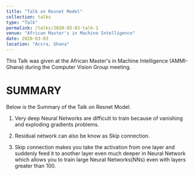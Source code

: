 ```yaml
---
title: "Talk on Resnet Model"
collection: talks
type: "Talk"
permalink: /talks/2020-03-03-talk-1
venue: "African Master's in Machine Intelligence"
date: 2020-03-03
location: "Accra, Ghana"
---
```


This Talk was given at the African Master's in Machine Intelligence (AMMI-Ghana) during the Computer Vision Group meeting.


# SUMMARY

Below is the Summary of the Talk on Resnet Model.

1. Very deep Neural Networks  are difficult to train because of vanishing and
 exploding gradients problems.
 
2. Residual network can also be know as Skip connection.

3. Skip connection makes you take the activation from one layer and
suddenly feed it to another layer even much deeper in Neural Network which allows
you to train large Neural Networks(NNs) even with layers greater than 100.
